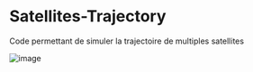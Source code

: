 # Satellites-Trajectory

Code permettant de simuler la trajectoire de multiples satellites 

![image](https://user-images.githubusercontent.com/90954106/136444446-0c2f74ca-f879-4754-b5bf-61174d640611.png)

